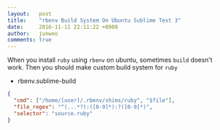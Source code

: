 ```yaml
---
layout:   post
title:    "rbenv Build System On Ubuntu Sublime Text 3"
date:     2016-11-11 22:11:22 +0900
author:   junwoo
comments: true
---
```


When you install `ruby` using `rbenv` on ubuntu, sometimes `build` doesn't work. Then you should make custom build system for `ruby`

* rbenv.sublime-build

```json
{
  "cmd": ["/home/[user]/.rbenv/shims/ruby", "$file"],
  "file_regex": "^(...*?):([0-9]*):?([0-9]*)",
  "selector": "source.ruby"
}
```

